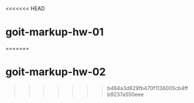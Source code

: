 <<<<<<< HEAD
# goit-markup-hw-01
=======
# goit-markup-hw-02
>>>>>>> b484a3d829fb470f1136005cb4ffb9237a550eee

